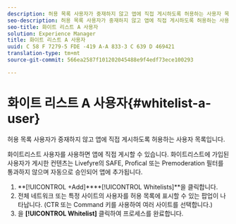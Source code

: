 ```yaml
---
description: 허용 목록 사용자가 중재하지 않고 앱에 직접 게시하도록 허용하는 사용자 목록입니다.
seo-description: 허용 목록 사용자가 중재하지 않고 앱에 직접 게시하도록 허용하는 사용자 목록입니다.
seo-title: 화이트 리스트 A 사용자
solution: Experience Manager
title: 화이트 리스트 A 사용자
uuid: C 58 F 7279-5 FDE -419 A-A 833-3 C 639 D 469421
translation-type: tm+mt
source-git-commit: 566ea2587f101202045488e9f4edf73ece100293

---
```



# 화이트 리스트 A 사용자{#whitelist-a-user}

허용 목록 사용자가 중재하지 않고 앱에 직접 게시하도록 허용하는 사용자 목록입니다.

화이트리스트 사용자를 사용하면 앱에 직접 게시할 수 있습니다. 화이트리스트에 가입된 사용자가 게시한 컨텐츠는 Livefyre의 SAFE, Profical 또는 Premoderation 필터를 통과하지 않으며 자동으로 승인되어 앱에 추가됩니다.

1. **[!UICONTROL +Add]****[!UICONTROL Whitelists]**을 클릭합니다.
1. 전체 네트워크 또는 특정 사이트의 사용자를 허용 목록에 표시할 수 있는 팝업이 나타납니다. (CTR 또는 Command 키를 사용하여 여러 사이트를 선택합니다.)
1. 을 **[!UICONTROL Whitelist]** 클릭하여 프로세스를 완료합니다.
